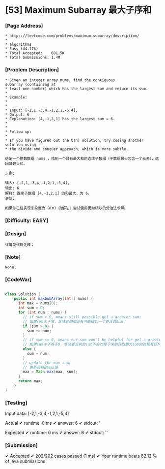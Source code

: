 # [53] Maximum Subarray 最大子序和

### [Page Address]
	
	* https://leetcode.com/problems/maximum-subarray/description/
	*
	* algorithms
	* Easy (44.17%)
	* Total Accepted:    601.5K
	* Total Submissions: 1.4M

### [Problem Description]
	 
	* Given an integer array nums, find the contiguous subarray (containing at
	* least one number) which has the largest sum and return its sum.
	* 
	* Example:
	* 
	* 
	* Input: [-2,1,-3,4,-1,2,1,-5,4],
	* Output: 6
	* Explanation: [4,-1,2,1] has the largest sum = 6.
	* 
	* 
	* Follow up:
	* 
	* If you have figured out the O(n) solution, try coding another solution using
	* the divide and conquer approach, which is more subtle.

	给定一个整数数组 nums ，找到一个具有最大和的连续子数组（子数组最少包含一个元素），返回其最大和。

	示例:

	输入: [-2,1,-3,4,-1,2,1,-5,4],
	输出: 6
	解释: 连续子数组 [4,-1,2,1] 的和最大，为 6。
	进阶:

	如果你已经实现复杂度为 O(n) 的解法，尝试使用更为精妙的分治法求解。

### [Difficulty: EASY]	

### [Design]

	详情见代码注释；
	
### [Note]
	
	None;

### [CodeWar]

```java

class Solution {
    public int maxSubArray(int[] nums) {
      int max = nums[0];
      int sum = 0;
      for (int num : nums) {
        // if sum > 0, means still possible get a greater sum;
        // 如果sum大于零，意味着相加还有可能得到一个更大的sum；
        if (sum > 0) {
          sum += num;
        }
        // if sum <= 0, means cur sum won't be helpful for get a greater sum, so just set num equals cur num (begin a new counting trip for new subarray);
        // 如果sum小于等于0，意味着当前的sum不会对接下来的获取更大sum的过程有任何帮助，所以直接将sum的值设置为当前num的值（开启一段新的子序列计算）；
        else {
          sum = num;
        }
        // update the max sum;
        // 更新现有的max值
        max = Math.max(max, sum);
      }
      return max;
    }
}

```

### [Testing]

Input data:
[-2,1,-3,4,-1,2,1,-5,4]

Actual
  ✔ runtime: 0 ms
  ✔ answer: 6
  ✔ stdout: ''

Expected
  ✔ runtime: 0 ms
  ✔ answer: 6
  ✔ stdout: ''	

### [Submission]

  ✔ Accepted
  ✔ 202/202 cases passed (1 ms)
  ✔ Your runtime beats 82.12 % of java submissions